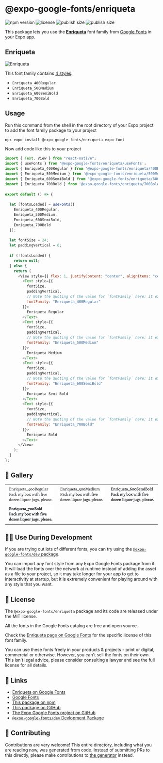 # @expo-google-fonts/enriqueta

![npm version](https://flat.badgen.net/npm/v/@expo-google-fonts/enriqueta)
![license](https://flat.badgen.net/github/license/expo/google-fonts)
![publish size](https://flat.badgen.net/packagephobia/install/@expo-google-fonts/enriqueta)
![publish size](https://flat.badgen.net/packagephobia/publish/@expo-google-fonts/enriqueta)

This package lets you use the [**Enriqueta**](https://fonts.google.com/specimen/Enriqueta) font family from [Google Fonts](https://fonts.google.com/) in your Expo app.

## Enriqueta

![Enriqueta](./font-family.png)

This font family contains [4 styles](#-gallery).

- `Enriqueta_400Regular`
- `Enriqueta_500Medium`
- `Enriqueta_600SemiBold`
- `Enriqueta_700Bold`

## Usage

Run this command from the shell in the root directory of your Expo project to add the font family package to your project

```sh
npx expo install @expo-google-fonts/enriqueta expo-font
```

Now add code like this to your project

```js
import { Text, View } from "react-native";
import { useFonts } from '@expo-google-fonts/enriqueta/useFonts';
import { Enriqueta_400Regular } from '@expo-google-fonts/enriqueta/400Regular';
import { Enriqueta_500Medium } from '@expo-google-fonts/enriqueta/500Medium';
import { Enriqueta_600SemiBold } from '@expo-google-fonts/enriqueta/600SemiBold';
import { Enriqueta_700Bold } from '@expo-google-fonts/enriqueta/700Bold';

export default () => {

  let [fontsLoaded] = useFonts({
    Enriqueta_400Regular, 
    Enriqueta_500Medium, 
    Enriqueta_600SemiBold, 
    Enriqueta_700Bold
  });

  let fontSize = 24;
  let paddingVertical = 6;

  if (!fontsLoaded) {
    return null;
  } else {
    return (
      <View style={{ flex: 1, justifyContent: "center", alignItems: "center" }}>
        <Text style={{
          fontSize,
          paddingVertical,
          // Note the quoting of the value for `fontFamily` here; it expects a string!
          fontFamily: "Enriqueta_400Regular"
        }}>
          Enriqueta Regular
        </Text>
        <Text style={{
          fontSize,
          paddingVertical,
          // Note the quoting of the value for `fontFamily` here; it expects a string!
          fontFamily: "Enriqueta_500Medium"
        }}>
          Enriqueta Medium
        </Text>
        <Text style={{
          fontSize,
          paddingVertical,
          // Note the quoting of the value for `fontFamily` here; it expects a string!
          fontFamily: "Enriqueta_600SemiBold"
        }}>
          Enriqueta Semi Bold
        </Text>
        <Text style={{
          fontSize,
          paddingVertical,
          // Note the quoting of the value for `fontFamily` here; it expects a string!
          fontFamily: "Enriqueta_700Bold"
        }}>
          Enriqueta Bold
        </Text>
      </View>
    );
  }
};
```

## 🔡 Gallery


||||
|-|-|-|
|![Enriqueta_400Regular](./400Regular/Enriqueta_400Regular.ttf.png)|![Enriqueta_500Medium](./500Medium/Enriqueta_500Medium.ttf.png)|![Enriqueta_600SemiBold](./600SemiBold/Enriqueta_600SemiBold.ttf.png)||
|![Enriqueta_700Bold](./700Bold/Enriqueta_700Bold.ttf.png)||||


## 👩‍💻 Use During Development

If you are trying out lots of different fonts, you can try using the [`@expo-google-fonts/dev` package](https://github.com/expo/google-fonts/tree/master/font-packages/dev#readme).

You can import _any_ font style from any Expo Google Fonts package from it. It will load the fonts over the network at runtime instead of adding the asset as a file to your project, so it may take longer for your app to get to interactivity at startup, but it is extremely convenient for playing around with any style that you want.


## 📖 License

The `@expo-google-fonts/enriqueta` package and its code are released under the MIT license.

All the fonts in the Google Fonts catalog are free and open source.

Check the [Enriqueta page on Google Fonts](https://fonts.google.com/specimen/Enriqueta) for the specific license of this font family.

You can use these fonts freely in your products & projects - print or digital, commercial or otherwise. However, you can't sell the fonts on their own. This isn't legal advice, please consider consulting a lawyer and see the full license for all details.

## 🔗 Links

- [Enriqueta on Google Fonts](https://fonts.google.com/specimen/Enriqueta)
- [Google Fonts](https://fonts.google.com/)
- [This package on npm](https://www.npmjs.com/package/@expo-google-fonts/enriqueta)
- [This package on GitHub](https://github.com/expo/google-fonts/tree/master/font-packages/enriqueta)
- [The Expo Google Fonts project on GitHub](https://github.com/expo/google-fonts)
- [`@expo-google-fonts/dev` Devlopment Package](https://github.com/expo/google-fonts/tree/master/font-packages/dev)

## 🤝 Contributing

Contributions are very welcome! This entire directory, including what you are reading now, was generated from code. Instead of submitting PRs to this directly, please make contributions to [the generator](https://github.com/expo/google-fonts/tree/master/packages/generator) instead.
